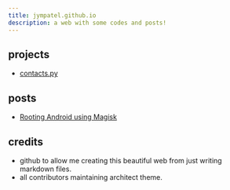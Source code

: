 ```yaml
---
title: jympatel.github.io
description: a web with some codes and posts!
---
```


## projects
* [contacts.py](/projects/contacts.md)  

## posts  
* [Rooting Android using Magisk](/posts/22.07.22-rooting_android_phone/info.md)
## credits
* github to allow me creating this beautiful web from just writing markdown files.  
* all contributors maintaining architect theme.  